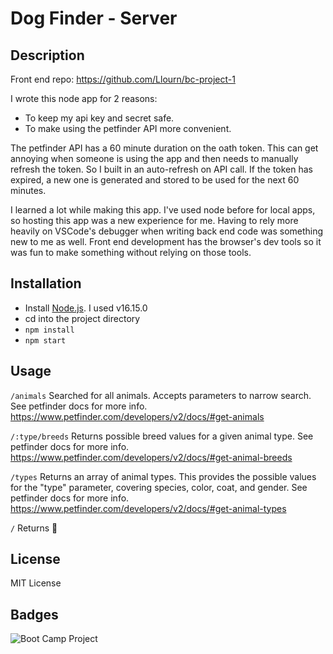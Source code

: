 # Dog Finder - Server

## Description

Front end repo: https://github.com/Llourn/bc-project-1

I wrote this node app for 2 reasons:
* To keep my api key and secret safe.
* To make using the petfinder API more convenient. 

The petfinder API has a 60 minute duration on the oath token. This can get annoying when someone is using the app and then needs to manually refresh the token. 
So I built in an auto-refresh on API call. If the token has expired, a new one is generated and stored to be used for the next 60 minutes.

I learned a lot while making this app. I've used node before for local apps, so hosting this app was a new experience for me. Having to rely more heavily on VSCode's debugger when writing back end code was something new to me as well. Front end development has the browser's dev tools so it was fun to make something without relying on those tools. 

## Installation

* Install [Node.js](). I used v16.15.0
* cd into the project directory
* `npm install`
* `npm start`

## Usage

`/animals`
Searched for all animals. Accepts parameters to narrow search. See petfinder docs for more info. https://www.petfinder.com/developers/v2/docs/#get-animals

`/:type/breeds`
Returns possible breed values for a given animal type. See petfinder docs for more info. https://www.petfinder.com/developers/v2/docs/#get-animal-breeds

`/types`
Returns an array of animal types. This provides the possible values for the "type" parameter, covering species, color, coat, and gender. See petfinder docs for more info. https://www.petfinder.com/developers/v2/docs/#get-animal-types

`/`
Returns 🦄

## License

MIT License

## Badges

![Boot Camp Project](https://img.shields.io/badge/Boot%20Camp%20Project-%E2%9C%94%EF%B8%8F-green)
